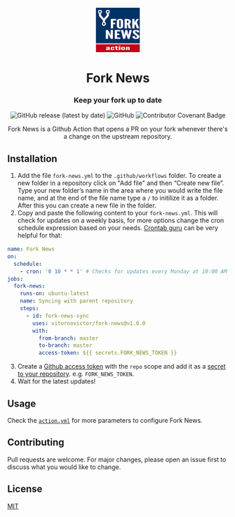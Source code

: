 <p align="center">
  <img src="logo.png" alt="logo" width="20%"/>
</p>
<h1 align="center">
  Fork News
</h1>
<h3 align="center">
  Keep your fork up to date
</h3>
<p align="center">
  <img alt="GitHub release (latest by date)" src="https://img.shields.io/github/v/release/VitorNoVictor/fork-news">
  <img alt="GitHub" src="https://img.shields.io/github/license/VitorNoVictor/fork-news">
  <img src="https://img.shields.io/badge/Contributor%20Covenant-v2.0%20adopted-ff69b4.svg" alt="Contributor Covenant Badge">
</p>

<p align="center">
  Fork News is a Github Action that opens a PR on your fork whenever there's a change on the upstream repository. 
</p>

## Installation

1. Add the file `fork-news.yml` to the `.github/workflows` folder. To create a new folder in a repository click on "Add file" and then “Create new file”. Type your new folder’s name in the area where you would write the file name, and at the end of the file name type a `/` to initilize it as a folder. After this you can create a new file in the folder.
2. Copy and paste the following content to your `fork-news.yml`. This will check for updates on a weekly basis, for more options change the cron schedule expression based on your needs. [Crontab guru](https://crontab.guru/) can be very helpful for that:

```yaml
name: Fork News
on:
  schedule:
    - cron: '0 10 * * 1' # Checks for updates every Monday at 10:00 AM
jobs:
  fork-news:
    runs-on: ubuntu-latest
    name: Syncing with parent repository
    steps:
      - id: fork-news-sync
        uses: vitornovictor/fork-news@v1.0.0
        with:
          from-branch: master
          to-branch: master
          access-token: ${{ secrets.FORK_NEWS_TOKEN }}
```

3. Create a [Github access token](https://docs.github.com/en/free-pro-team@latest/github/authenticating-to-github/creating-a-personal-access-token) with the `repo` scope and add it as a [secret to your repository](https://docs.github.com/en/free-pro-team@latest/actions/reference/encrypted-secrets#creating-encrypted-secrets-for-a-repository). e.g. `FORK_NEWS_TOKEN`.
4. Wait for the latest updates!

## Usage

Check the [`action.yml`](https://github.com/VitorNoVictor/fork-news/blob/main/action.yml) for more parameters to configure Fork News. 

## Contributing

Pull requests are welcome. For major changes, please open an issue first to discuss what you would like to change.

## License
[MIT](https://choosealicense.com/licenses/mit/)
